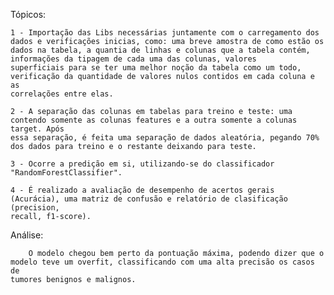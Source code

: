 Tópicos:
	
 	1 - Importação das Libs necessárias juntamente com o carregamento dos dados e verificações inicias, como: uma breve amostra de como estão os
    dados na tabela, a quantia de linhas e colunas que a tabela contém, informações da tipagem de cada uma das colunas, valores 
    superficiais para se ter uma melhor noção da tabela como um todo, verificação da quantidade de valores nulos contidos em cada coluna e as 
    correlações entre elas.

	2 - A separação das colunas em tabelas para treino e teste: uma contendo somente as colunas features e a outra somente a colunas target. Após 
    essa separação, é feita uma separação de dados aleatória, pegando 70% dos dados para treino e o restante deixando para teste.

	3 - Ocorre a predição em si, utilizando-se do classificador "RandomForestClassifier".

    4 - É realizado a avaliação de desempenho de acertos gerais (Acurácia), uma matriz de confusão e relatório de clasificação (precision, 
    recall, f1-score).

Análise:
        
	    O modelo chegou bem perto da pontuação máxima, podendo dizer que o modelo teve um overfit, classificando com uma alta precisão os casos de 
    tumores benignos e malignos.